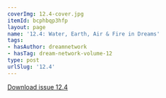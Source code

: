 ```yaml
---
coverImg: 12.4-cover.jpg
itemId: bcphbqp3hfp
layout: page
name: '12.4: Water, Earth, Air & Fire in Dreams'
tags:
- hasAuthor: dreamnetwork
- hasTag: dream-network-volume-12
type: post
urlSlug: '12.4'
---
```

<a href="../files/pdfs/Volume_12/12.4-Dream-Network_Volume-12_No-4.pdf" download="">Download issue 12.4</a>